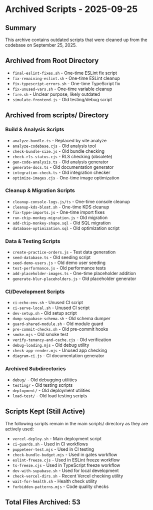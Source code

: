 # Archived Scripts - 2025-09-25

## Summary
This archive contains outdated scripts that were cleaned up from the codebase on September 25, 2025.

## Archived from Root Directory
- `final-eslint-fixes.sh` - One-time ESLint fix script
- `fix-remaining-eslint.sh` - One-time ESLint cleanup
- `fix-typescript-errors.sh` - One-time TypeScript fix
- `fix-unused-vars.sh` - One-time variable cleanup
- `fire.sh` - Unclear purpose, likely outdated
- `simulate-frontend.js` - Old testing/debug script

## Archived from scripts/ Directory

### Build & Analysis Scripts
- `analyze-bundle.ts` - Replaced by vite analyze
- `analyze-codebase.cjs` - Old analysis tool
- `check-bundle-size.js` - Old bundle checking
- `check-rls-status.cjs` - RLS checking (obsolete)
- `gen-code-analysis.ts` - Old analysis generator
- `generate-docs.ts` - Old documentation generator
- `integration-check.ts` - Old integration checker
- `optimize-images.cjs` - One-time image optimization

### Cleanup & Migration Scripts
- `cleanup-console-logs.js/ts` - One-time console cleanup
- `cleanup-kds-bloat.sh` - One-time KDS cleanup
- `fix-type-imports.js` - One-time import fixes
- `run-chip-monkey-migration.js` - Old migration
- `add-chip-monkey-shape.sql` - Old SQL migration
- `database-optimization.sql` - Old optimization script

### Data & Testing Scripts
- `create-practice-orders.js` - Test data generation
- `seed-database.ts` - Old seeding script
- `seed-demo-users.js` - Old demo user seeding
- `test-performance.js` - Old performance tests
- `add-placeholder-images.ts` - One-time placeholder addition
- `generate-blur-placeholders.js` - Old placeholder generator

### CI/Development Scripts
- `ci-echo-env.sh` - Unused CI script
- `ci-serve-local.sh` - Unused CI script
- `dev-setup.sh` - Old setup script
- `dump-supabase-schema.sh` - Old schema dumper
- `guard-shared-module.sh` - Old module guard
- `pre-commit-checks.sh` - Old pre-commit hooks
- `smoke.mjs` - Old smoke test
- `verify-tenancy-and-cache.cjs` - Old verification
- `debug-loading.mjs` - Old debug utility
- `check-app-render.mjs` - Unused app checking
- `diagram-ci.js` - CI documentation generator

### Archived Subdirectories
- `debug/` - Old debugging utilities
- `testing/` - Old testing scripts
- `deployment/` - Old deployment utilities
- `load-test/` - Old load testing scripts

## Scripts Kept (Still Active)
The following scripts remain in the main scripts/ directory as they are actively used:
- `vercel-deploy.sh` - Main deployment script
- `ci-guards.sh` - Used in CI workflows
- `puppeteer-test.mjs` - Used in CI testing
- `check-bundle-budget.mjs` - Used in gates workflow
- `eslint-freeze.cjs` - Used in ESLint freeze workflow
- `ts-freeze.cjs` - Used in TypeScript freeze workflow
- `dev-with-supabase.sh` - Used for local development
- `check-vercel-dirs.sh` - Recent Vercel checking utility
- `wait-for-health.sh` - Health check utility
- `forbidden-patterns.mjs` - Code quality checks

## Total Files Archived: 53